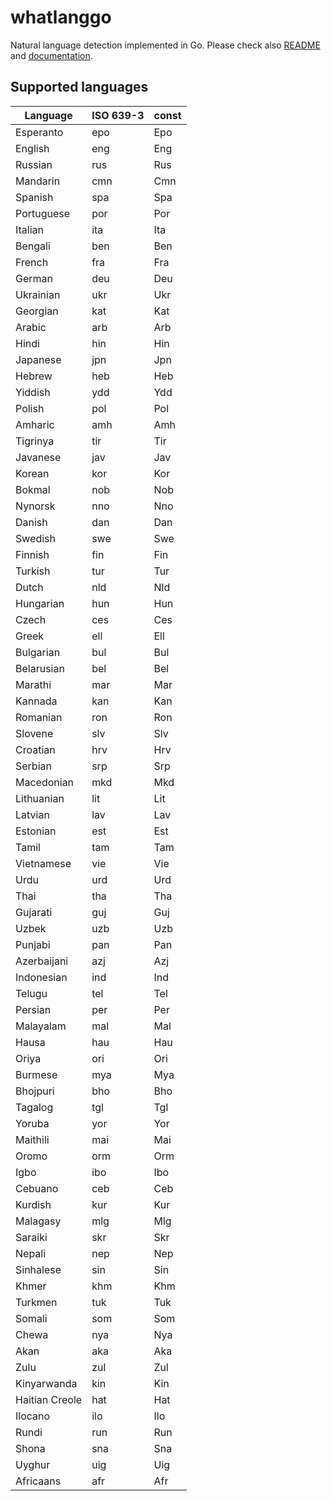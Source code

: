 # whatlanggo

Natural language detection implemented in Go.
Please check also [README](https://github.com/abadojack/whatlanggo/blob/master/README.md)
and [documentation](https://godoc.org/github.com/abadojack/whatlanggo).

## Supported languages

| Language       | ISO 639-3 | const |
|----------------|-----------|-------|
| Esperanto      | epo       | Epo   |
| English        | eng       | Eng   |
| Russian        | rus       | Rus   |
| Mandarin       | cmn       | Cmn   |
| Spanish        | spa       | Spa   |
| Portuguese     | por       | Por   |
| Italian        | ita       | Ita   |
| Bengali        | ben       | Ben   |
| French         | fra       | Fra   |
| German         | deu       | Deu   |
| Ukrainian      | ukr       | Ukr   |
| Georgian       | kat       | Kat   |
| Arabic         | arb       | Arb   |
| Hindi          | hin       | Hin   |
| Japanese       | jpn       | Jpn   |
| Hebrew         | heb       | Heb   |
| Yiddish        | ydd       | Ydd   |
| Polish         | pol       | Pol   |
| Amharic        | amh       | Amh   |
| Tigrinya       | tir       | Tir   |
| Javanese       | jav       | Jav   |
| Korean         | kor       | Kor   |
| Bokmal         | nob       | Nob   |
| Nynorsk        | nno       | Nno   |
| Danish         | dan       | Dan   |
| Swedish        | swe       | Swe   |
| Finnish        | fin       | Fin   |
| Turkish        | tur       | Tur   |
| Dutch          | nld       | Nld   |
| Hungarian      | hun       | Hun   |
| Czech          | ces       | Ces   |
| Greek          | ell       | Ell   |
| Bulgarian      | bul       | Bul   |
| Belarusian     | bel       | Bel   |
| Marathi        | mar       | Mar   |
| Kannada        | kan       | Kan   |
| Romanian       | ron       | Ron   |
| Slovene        | slv       | Slv   |
| Croatian       | hrv       | Hrv   |
| Serbian        | srp       | Srp   |
| Macedonian     | mkd       | Mkd   |
| Lithuanian     | lit       | Lit   |
| Latvian        | lav       | Lav   |
| Estonian       | est       | Est   |
| Tamil          | tam       | Tam   |
| Vietnamese     | vie       | Vie   |
| Urdu           | urd       | Urd   |
| Thai           | tha       | Tha   |
| Gujarati       | guj       | Guj   |
| Uzbek          | uzb       | Uzb   |
| Punjabi        | pan       | Pan   |
| Azerbaijani    | azj       | Azj   |
| Indonesian     | ind       | Ind   |
| Telugu         | tel       | Tel   |
| Persian        | per       | Per   |
| Malayalam      | mal       | Mal   |
| Hausa          | hau       | Hau   |
| Oriya          | ori       | Ori   |
| Burmese        | mya       | Mya   |
| Bhojpuri       | bho       | Bho   |
| Tagalog        | tgl       | Tgl   |
| Yoruba         | yor       | Yor   |
| Maithili       | mai       | Mai   |
| Oromo          | orm       | Orm   |
| Igbo           | ibo       | Ibo   |
| Cebuano        | ceb       | Ceb   |
| Kurdish        | kur       | Kur   |
| Malagasy       | mlg       | Mlg   |
| Saraiki        | skr       | Skr   |
| Nepali         | nep       | Nep   |
| Sinhalese      | sin       | Sin   |
| Khmer          | khm       | Khm   |
| Turkmen        | tuk       | Tuk   |
| Somali         | som       | Som   |
| Chewa          | nya       | Nya   |
| Akan           | aka       | Aka   |
| Zulu           | zul       | Zul   |
| Kinyarwanda    | kin       | Kin   |
| Haitian Creole | hat       | Hat   |
| Ilocano        | ilo       | Ilo   |
| Rundi          | run       | Run   |
| Shona          | sna       | Sna   |
| Uyghur         | uig       | Uig   |
| Africaans      | afr       | Afr   |
